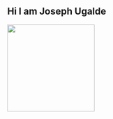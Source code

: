 ## Hi I am Joseph Ugalde

<a>
  <img height=200 align="center" src="https://github-readme-stats.vercel.app/api?username=DELTA2507&show_icons=true&theme=dracula" />
</a>


